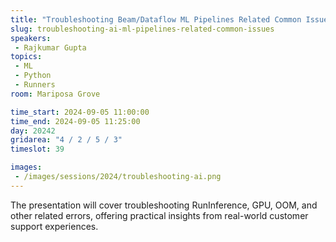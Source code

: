 ```yaml
---
title: "Troubleshooting Beam/Dataflow ML Pipelines Related Common Issues"
slug: troubleshooting-ai-ml-pipelines-related-common-issues
speakers:
 - Rajkumar Gupta
topics:
 - ML
 - Python
 - Runners
room: Mariposa Grove

time_start: 2024-09-05 11:00:00
time_end: 2024-09-05 11:25:00
day: 20242
gridarea: "4 / 2 / 5 / 3"
timeslot: 39

images:
 - /images/sessions/2024/troubleshooting-ai.png 
---
```


The presentation will cover troubleshooting RunInference, GPU, OOM, and other related errors, offering practical insights from real-world customer support experiences.